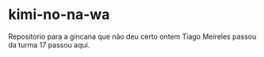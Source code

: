 # kimi-no-na-wa
Repositorio para a gincana que não deu certo ontem
Tiago Meireles passou da turma 17 passou aqui.
